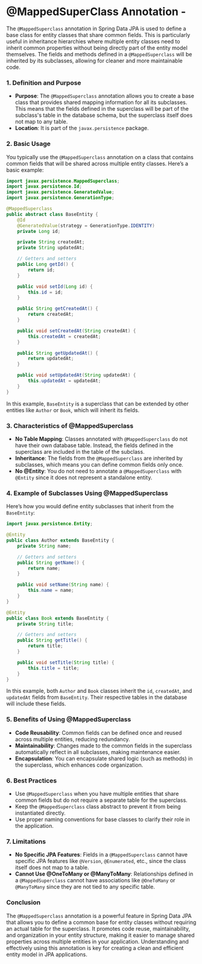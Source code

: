 # @MappedSuperClass Annotation -

The `@MappedSuperclass` annotation in Spring Data JPA is used to define a base class for entity classes that share common fields. This is particularly useful in inheritance hierarchies where multiple entity classes need to inherit common properties without being directly part of the entity model themselves. The fields and methods defined in a `@MappedSuperclass` will be inherited by its subclasses, allowing for cleaner and more maintainable code.

### 1. Definition and Purpose

- **Purpose**: The `@MappedSuperclass` annotation allows you to create a base class that provides shared mapping information for all its subclasses. This means that the fields defined in the superclass will be part of the subclass's table in the database schema, but the superclass itself does not map to any table.
- **Location**: It is part of the `javax.persistence` package.

### 2. Basic Usage

You typically use the `@MappedSuperclass` annotation on a class that contains common fields that will be shared across multiple entity classes. Here’s a basic example:

```java
import javax.persistence.MappedSuperclass;
import javax.persistence.Id;
import javax.persistence.GeneratedValue;
import javax.persistence.GenerationType;

@MappedSuperclass
public abstract class BaseEntity {
    @Id
    @GeneratedValue(strategy = GenerationType.IDENTITY)
    private Long id;

    private String createdAt;
    private String updatedAt;

    // Getters and setters
    public Long getId() {
        return id;
    }

    public void setId(Long id) {
        this.id = id;
    }

    public String getCreatedAt() {
        return createdAt;
    }

    public void setCreatedAt(String createdAt) {
        this.createdAt = createdAt;
    }

    public String getUpdatedAt() {
        return updatedAt;
    }

    public void setUpdatedAt(String updatedAt) {
        this.updatedAt = updatedAt;
    }
}
```

In this example, `BaseEntity` is a superclass that can be extended by other entities like `Author` or `Book`, which will inherit its fields.

### 3. Characteristics of @MappedSuperclass

- **No Table Mapping**: Classes annotated with `@MappedSuperclass` do not have their own database table. Instead, the fields defined in the superclass are included in the table of the subclass.
- **Inheritance**: The fields from the `@MappedSuperclass` are inherited by subclasses, which means you can define common fields only once.
- **No @Entity**: You do not need to annotate a `@MappedSuperclass` with `@Entity` since it does not represent a standalone entity.

### 4. Example of Subclasses Using @MappedSuperclass

Here’s how you would define entity subclasses that inherit from the `BaseEntity`:

```java
import javax.persistence.Entity;

@Entity
public class Author extends BaseEntity {
    private String name;

    // Getters and setters
    public String getName() {
        return name;
    }

    public void setName(String name) {
        this.name = name;
    }
}

@Entity
public class Book extends BaseEntity {
    private String title;

    // Getters and setters
    public String getTitle() {
        return title;
    }

    public void setTitle(String title) {
        this.title = title;
    }
}
```

In this example, both `Author` and `Book` classes inherit the `id`, `createdAt`, and `updatedAt` fields from `BaseEntity`. Their respective tables in the database will include these fields.

### 5. Benefits of Using @MappedSuperclass

- **Code Reusability**: Common fields can be defined once and reused across multiple entities, reducing redundancy.
- **Maintainability**: Changes made to the common fields in the superclass automatically reflect in all subclasses, making maintenance easier.
- **Encapsulation**: You can encapsulate shared logic (such as methods) in the superclass, which enhances code organization.

### 6. Best Practices

- Use `@MappedSuperclass` when you have multiple entities that share common fields but do not require a separate table for the superclass.
- Keep the `@MappedSuperclass` class abstract to prevent it from being instantiated directly.
- Use proper naming conventions for base classes to clarify their role in the application.

### 7. Limitations

- **No Specific JPA Features**: Fields in a `@MappedSuperclass` cannot have specific JPA features like `@Version`, `@Enumerated`, etc., since the class itself does not map to a table.
- **Cannot Use @OneToMany or @ManyToMany**: Relationships defined in a `@MappedSuperclass` cannot have associations like `@OneToMany` or `@ManyToMany` since they are not tied to any specific table.

### Conclusion

The `@MappedSuperclass` annotation is a powerful feature in Spring Data JPA that allows you to define a common base for entity classes without requiring an actual table for the superclass. It promotes code reuse, maintainability, and organization in your entity structure, making it easier to manage shared properties across multiple entities in your application. Understanding and effectively using this annotation is key for creating a clean and efficient entity model in JPA applications.
